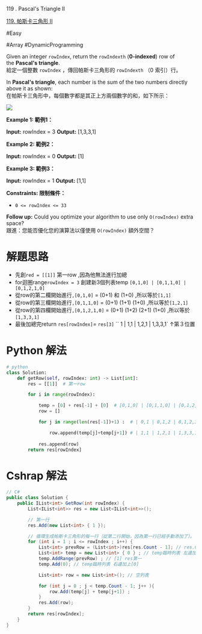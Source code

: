 119 . Pascal's Triangle II


[119. 帕斯卡三角形 II](https://leetcode.com/problems/pascals-triangle-ii/)

#Easy

#Array 
#DynamicProgramming 


Given an integer `rowIndex`, return the `rowIndexth` (**0-indexed**) row of the **Pascal's triangle**.  
給定一個整數 `rowIndex` ，傳回帕斯卡三角形的 `rowIndexth` （0 索引）行。

In **Pascal's triangle**, each number is the sum of the two numbers directly above it as shown:  
在帕斯卡三角形中，每個數字都是其正上方兩個數字的和，如下所示：

![](https://upload.wikimedia.org/wikipedia/commons/0/0d/PascalTriangleAnimated2.gif)

**Example 1: 範例1：**

**Input:** rowIndex = 3
**Output:** [1,3,3,1]

**Example 2: 範例2：**

**Input:** rowIndex = 0
**Output:** [1]

**Example 3: 範例3：**

**Input:** rowIndex = 1
**Output:** [1,1]

**Constraints: 限制條件：**

- `0 <= rowIndex <= 33`

**Follow up:** Could you optimize your algorithm to use only `O(rowIndex)` extra space?  
跟進：您能否優化您的演算法以僅使用 `O(rowIndex)` 額外空間？

# 解題思路

- 先創`red = [[1]]` 第一row ,因為他無法進行加總
-  for迴圈range`rowIndex = 3`   創建新3個列表temp  `[0,1,0] | [0,1,1,0] | [0,1,2,1,0]`
- 從row的第二欄開始進行`,[0,1,0]` = (0+1) 和 (1+0) ,所以等於`[1,1]`
- 從row的第三欄開始進行`,[0,1,1,0]` = (0+1)  (1+1)  (1+0) ,所以等於`[1,2,1]`
- 從row的第四欄開始進行`,[0,1,2,1,0]` = (0+1)  (1+2) (2+1) (1+0) ,所以等於`[1,3,3,1]`
- 最後加總完return `res[rowIndex]`= `res[3]`   `` 1 | 1,1 | 1,2,1 | 1,3,3,1`
															↑第３位置


# Python 解法
```python
# python
class Solution:
    def getRow(self, rowIndex: int) -> List[int]:
        res = [[1]]  # 第一row

        for i in range(rowIndex): 

            temp = [0] + res[-1] + [0]  # [0,1,0] | [0,1,1,0] | [0,1,2,1,0]
            row = []

            for j in range(len(res[-1])+1) :  # | 0,1 | 0,1,2 | 0,1,2,3

                row.append(temp[j]+temp[j+1]) # | 1,1 | 1,2,1 | 1,3,3,1
	
            res.append(row)
        return res[rowIndex]
```

# Cshrap 解法
```C#
// C#
public class Solution {
    public IList<int> GetRow(int rowIndex) {
        List<IList<int>> res = new List<IList<int>>();

        // 第一行
        res.Add(new List<int> { 1 });

	    // 循環生成帕斯卡三角形的每一行（從第二行開始，因為第一行已經手動添加了）。
        for (int i = 1 ; i <= rowIndex ; i++) {
            List<int> prevRow = (List<int>)res[res.Count - 1]; // res.Count - 1 = 取得res的最後一
			List<int> temp = new List<int> { 0 } ; // temp臨時列表 左邊加上[0]
			temp.AddRange(prevRow) ; // [1] res第一
			temp.Add(0); // temp臨時列表 右邊加上[0]

            List<int> row = new List<int>(); // 空列表 

            for (int j = 0 ; j < temp.Count - 1; j++ ){
                row.Add(temp[j] + temp[j+1]) ; 
            }
            res.Add(row);
        }
        return res[rowIndex];
    }
}

```